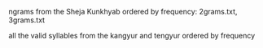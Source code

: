 ngrams from the Sheja Kunkhyab ordered by frequency: 2grams.txt, 3grams.txt

all the valid syllables from the kangyur and tengyur ordered by frequency
